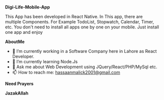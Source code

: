**Digi-Life-Mobile-App**

This App has been developed in React Native. In This app, there are multiple Components.
For Example TodoList, Stopwatch, Calendar, Timer, etc.
You don't need to install all apps one by one on your mobile.
Just install one app and enjoy

**AboutMe**

- 🔭 I’m currently working in a Software Company here in Lahore as React Developer.
- 🌱 I’m currently learning Node.Js
- 💬 Ask me about Web Development using JQuery/React/PHP/MySql etc.
- 📫 How to reach me: hassaanmalick2001@gmail.com

**Need Prayers**

**JazakAllah**
